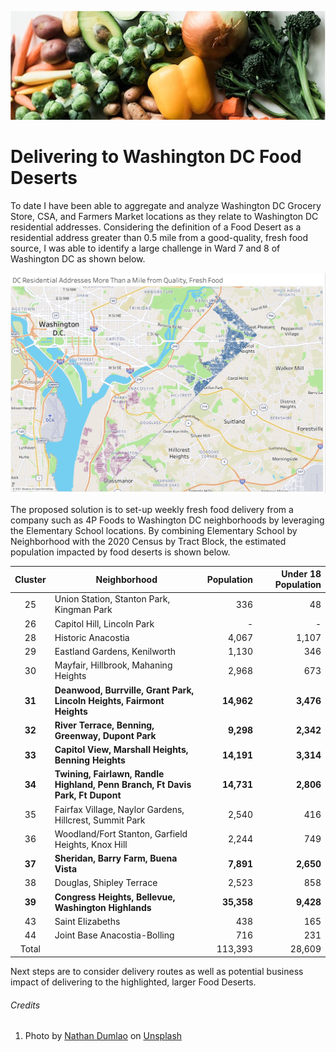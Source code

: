 ![](https://github.com/arbgar/metis/blob/main/Business%20Fundamentals/Project/Deliverable/bf_Picture.png)

# Delivering to Washington DC Food Deserts

To date I have been able to aggregate and analyze Washington DC Grocery Store, CSA, and Farmers Market locations as they relate to Washington DC residential addresses. Considering the definition of a Food Desert as a residential address greater than 0.5 mile from a good-quality, fresh food source, I was able to identify a large challenge in Ward 7 and 8 of Washington DC as shown below.

![](https://github.com/arbgar/metis/blob/main/Business%20Fundamentals/Project/Deliverable/DC%20Food%20Deserts.png)

The proposed solution is to set-up weekly fresh food delivery from a company such as 4P Foods to Washington DC neighborhoods by leveraging the Elementary School locations.  By combining Elementary School by Neighborhood with the 2020 Census by Tract Block, the estimated population impacted by food deserts is shown below.

| Cluster | Neighborhood                                                 | Population | Under 18  Population |
| :-----: | ------------------------------------------------------------ | ---------: | -------------------: |
|   25    | Union Station, Stanton Park, Kingman Park                    |        336 |                   48 |
|   26    | Capitol Hill, Lincoln Park                                   |          - |                    - |
|   28    | Historic Anacostia                                           |      4,067 |                1,107 |
|   29    | Eastland Gardens, Kenilworth                                 |      1,130 |                  346 |
|   30    | Mayfair, Hillbrook, Mahaning Heights                         |      2,968 |                  673 |
| **31**  | **Deanwood, Burrville, Grant Park, Lincoln Heights, Fairmont  Heights** | **14,962** |            **3,476** |
| **32**  | **River Terrace, Benning, Greenway, Dupont Park**            |  **9,298** |            **2,342** |
| **33**  | **Capitol View, Marshall Heights, Benning Heights**          | **14,191** |            **3,314** |
| **34**  | **Twining, Fairlawn, Randle Highland, Penn Branch, Ft Davis  Park, Ft Dupont** | **14,731** |            **2,806** |
|   35    | Fairfax Village, Naylor Gardens, Hillcrest, Summit Park      |      2,540 |                  416 |
|   36    | Woodland/Fort Stanton, Garfield Heights, Knox Hill           |      2,244 |                  749 |
| **37**  | **Sheridan, Barry Farm, Buena Vista**                        |  **7,891** |            **2,650** |
|   38    | Douglas, Shipley Terrace                                     |      2,523 |                  858 |
| **39**  | **Congress Heights, Bellevue, Washington Highlands**         | **35,358** |            **9,428** |
|   43    | Saint Elizabeths                                             |        438 |                  165 |
|   44    | Joint Base Anacostia-Bolling                                 |        716 |                  231 |
|  Total  |                                                              |    113,393 |               28,609 |

Next steps are to consider delivery routes as well as potential business impact of delivering to the highlighted, larger Food Deserts.

###### Credits

1. Photo by [Nathan Dumlao](https://unsplash.com/@nate_dumlao?utm_source=unsplash&utm_medium=referral&utm_content=creditCopyText) on [Unsplash](https://unsplash.com/s/photos/food-grocery?utm_source=unsplash&utm_medium=referral&utm_content=creditCopyText)


